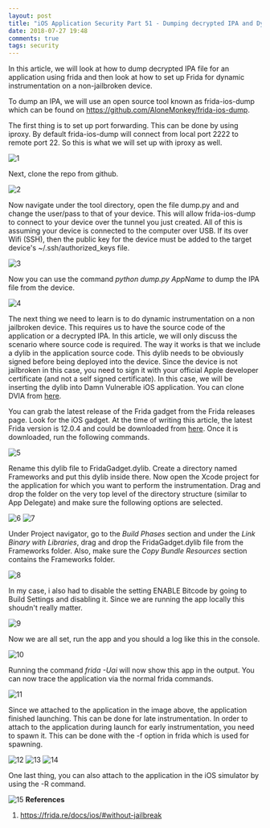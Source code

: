 ```yaml
---
layout: post
title: "iOS Application Security Part 51 - Dumping decrypted IPA and Dynamic Instrumentation on a non-jailbroken device"
date: 2018-07-27 19:48
comments: true
tags: security
---
```

In this article, we will look at how to dump decrypted IPA file for an application using frida and then look at how to set up Frida for dynamic instrumentation on a non-jailbroken device.

To dump an IPA, we will use an open source tool known as frida-ios-dump which can be found on https://github.com/AloneMonkey/frida-ios-dump.

The first thing is to set up port forwarding. This can be done by using iproxy. By default frida-ios-dump will connect from local port 2222 to remote port 22\. So this is what we will set up with iproxy as well.

<!--more-->

![1]( /images/posts/ios51/1.png) 

Next, clone the repo from github.

![2]( /images/posts/ios51/2.png)

Now navigate under the tool directory, open the file dump.py and and change the user/pass to that of your device. This will allow frida-ios-dump to connect to your device over the tunnel you just created. All of this is assuming your device is connected to the computer over USB. If its over Wifi (SSH), then the public key for the device must be added to the target device's ~/.ssh/authorized_keys file.

![3]( /images/posts/ios51/3.png)

Now you can use the command _python dump.py AppName_ to dump the IPA file from the device.

![4]( /images/posts/ios51/4.png)

The next thing we need to learn is to do dynamic instrumentation on a non jailbroken device. This requires us to have the source code of the application or a decrypted IPA. In this article, we will only discuss the scenario where source code is required. The way it works is that we include a dylib in the application source code. This dylib needs to be obviously signed before being deployed into the device. Since the device is not jailbroken in this case, you need to sign it with your official Apple developer certificate (and not a self signed certificate). In this case, we will be inserting the dylib into Damn Vulnerable iOS application. You can clone DVIA from [here](https://github.com/prateek147/DVIA-v2.git).

You can grab the latest release of the Frida gadget from the Frida releases page. Look for the iOS gadget. At the time of writing this article, the latest Frida version is 12.0.4 and could be downloaded from [here](https://github.com/frida/frida/releases/download/12.0.4/frida-gadget-12.0.4-ios-universal.dylib.xz). Once it is downloaded, run the following commands.

![5]( /images/posts/ios51/5.png)

Rename this dylib file to FridaGadget.dylib. Create a directory named Frameworks and put this dylib inside there. Now open the Xcode project for the application for which you want to perform the instrumentation. Drag and drop the folder on the very top level of the directory structure (similar to App Delegate) and make sure the following options are selected.

![6]( /images/posts/ios51/6.png) ![7]( /images/posts/ios51/7.png)

Under Project navigator, go to the _Build Phases_ section and under the _Link Binary with Libraries_, drag and drop the FridaGadget.dylib file from the Frameworks folder. Also, make sure the _Copy Bundle Resources_ section contains the Frameworks folder.

![8]( /images/posts/ios51/8.png)

In my case, i also had to disable the setting ENABLE Bitcode by going to Build Settings and disabling it. Since we are running the app locally this shoudn't really matter.

![9]( /images/posts/ios51/9.png)

Now we are all set, run the app and you should a log like this in the console.

![10]( /images/posts/ios51/10.png)

Running the command _frida -Uai_ will now show this app in the output. You can now trace the application via the normal frida commands.

![11]( /images/posts/ios51/11.png)

Since we attached to the application in the image above, the application finished launching. This can be done for late instrumentation. In order to attach to the application during launch for early instrumentation, you need to spawn it. This can be done with the -f option in frida which is used for spawning.

![12]( /images/posts/ios51/12.png) ![13]( /images/posts/ios51/13.png) ![14]( /images/posts/ios51/14.png)

One last thing, you can also attach to the application in the iOS simulator by using the -R command.

![15]( /images/posts/ios51/15.png) **References**

1.  https://frida.re/docs/ios/#without-jailbreak